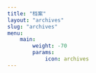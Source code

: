 ```yaml
---
title: "档案"
layout: "archives"
slug: "archives"
menu:
    main:
        weight: -70
        params: 
            icon: archives
---
```

